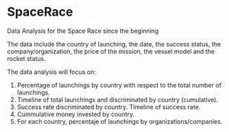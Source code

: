 # SpaceRace
Data Analysis for the Space Race since the beginning

The data include the country of launching, the date, the success status, the company/organization, the price of the mission, the vessel model and the rocket status.

The data analysis will focus on:

1) Percentage of launchings by country with respect to the total number of launchings. 
2) Timeline of total launchings and discriminated by country (cumulative). 
3) Success rate discriminated by country. Timeline of success rate.
4) Cummulative money invested by country.
5) For each country, percentaje of launchings by organizations/companies.
